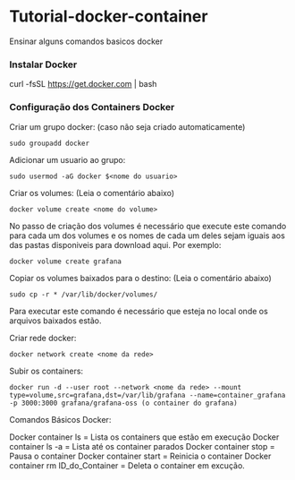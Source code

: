 # Tutorial-docker-container
Ensinar alguns comandos basicos docker
### Instalar Docker

curl -fsSL https://get.docker.com | bash

### Configuração dos Containers Docker

Criar um grupo docker: (caso não seja criado automaticamente)

```
sudo groupadd docker
```

Adicionar um usuario ao grupo: 

```
sudo usermod -aG docker $<nome do usuario>
```

Criar os volumes: (Leia o comentário abaixo)

```
docker volume create <nome do volume>
```
No passo de criação dos volumes é necessário que execute este comando para cada um dos volumes e os nomes de cada um deles sejam iguais aos das pastas disponiveis para download aqui. Por exemplo: 

```
docker volume create grafana
```

Copiar os volumes baixados para o destino: (Leia o comentário abaixo)

```
sudo cp -r * /var/lib/docker/volumes/
```

Para executar este comando é necessário que esteja no local onde os arquivos baixados estão.

Criar rede docker:

```
docker network create <nome da rede>
```

Subir os containers:

```
docker run -d --user root --network <nome da rede> --mount type=volume,src=grafana,dst=/var/lib/grafana --name=container_grafana -p 3000:3000 grafana/grafana-oss (o container do grafana)
```

Comandos Básicos Docker:

Docker container ls = Lista os containers que estão em execução
Docker container ls -a = Lista até os container parados
Docker container stop = Pausa o container
Docker container start = Reinicia o container
Docker container rm ID_do_Container = Deleta o container em excução.


